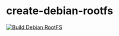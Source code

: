 # create-debian-rootfs
[![Build Debian RootFS](https://github.com/ss0snaa/create-debian-rootfs/actions/workflows/build-debian-rootfs.yml/badge.svg)](https://github.com/ss0snaa/create-debian-rootfs/actions/workflows/build-debian-rootfs.yml)
